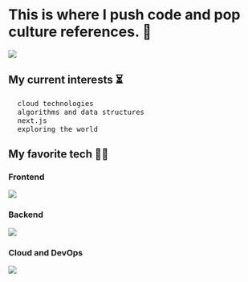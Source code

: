 # This is where I push code and pop culture references. 🌱

<a href="www.linkedin.com/in/marianbabic">
<img src="https://img.shields.io/badge/Linkedin-%231DA1F2.svg?style=for-the-badge&logo=Linkedin&logoColor=white">
</a>

## My current interests ⏳
<div align="left"> 
<div>
   <img src="https://api.iconify.design/fluent-mdl2:radio-bullet.svg?color=%2361DBFB" height="14" />
   <samp> cloud technologies </samp>
 </div>
<div>
   <img src="https://api.iconify.design/fluent-mdl2:radio-bullet.svg?color=%2361DBFB" height="14" />
   <samp> algorithms and data structures </samp>
 </div>
  <div>
   <img src="https://api.iconify.design/fluent-mdl2:radio-bullet.svg?color=%2361DBFB" height="14" />
   <samp> next.js </samp>
 </div>
  <div>
   <img src="https://api.iconify.design/fluent-mdl2:radio-bullet.svg?color=%2361DBFB" height="14" />
   <samp> exploring the world </samp>
 </div>
</div>

## My favorite tech 🧑‍💻

### Frontend

<image src="https://skillicons.dev/icons?i=js,ts,html,css,cypress,emotion,react,nextjs,vue,sass,tailwind" />

### Backend

<image src="https://skillicons.dev/icons?i=deno,express,nestjs,nodejs,postgres,prisma,graphql" />

### Cloud and DevOps

<image src="https://skillicons.dev/icons?i=aws,bash,cloudflare,docker,dynamodb,grafana,linux,redhat,terraform" />
